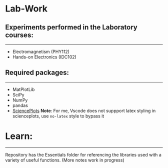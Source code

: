 # Lab-Work


## Experiments performed in the Laboratory courses:
-----------------------------
* Electromagnetism (PHY112)
* Hands-on Electronics (IDC102)

## Required packages:
-----------------------------
* MatPlotLib
* SciPy
* NumPy
* pandas
* [SciencePlots](https://github.com/garrettj403/SciencePlots)
**Note**: For me, Vscode does not suppport latex styling in scienceplots, use `no-latex` style to bypass it

# Learn:
-----------------
Repository has the Essentials folder for referencing the libraries used with a variety of useful functions.
(More notes work in progress)
